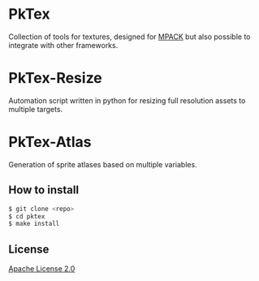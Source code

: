 # PkTex

Collection of tools for textures, designed for [MPACK][1] but also possible to integrate with other frameworks.

# PkTex-Resize

Automation script written in python for resizing full resolution assets to multiple targets.

# PkTex-Atlas

Generation of sprite atlases based on multiple variables.

## How to install

```bash
$ git clone <repo>
$ cd pktex
$ make install
```

## License

[Apache License 2.0][2]


[1]: https://github.com/links234/MPACK
[2]: http://www.apache.org/licenses/LICENSE-2.0

